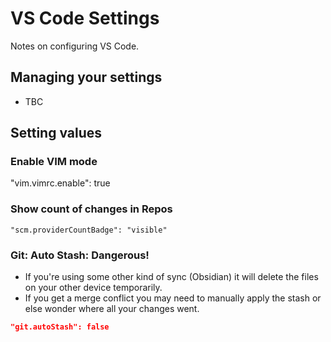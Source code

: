 # VS Code Settings

Notes on configuring VS Code.

## Managing your settings

- TBC

## Setting values

### Enable VIM mode

"vim.vimrc.enable": true
### Show count of changes in Repos

```shell
"scm.providerCountBadge": "visible"
```

### Git: Auto Stash: Dangerous!

- If you're using some other kind of sync (Obsidian) it will delete the files on your other device temporarily.
- If you get a merge conflict you may need to manually apply the stash or else wonder where all your changes went.

```json
"git.autoStash": false
```


